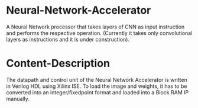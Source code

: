 # Neural-Network-Accelerator
A Neural Network processor that takes layers of CNN as input instruction and performs the respective operation. (Currently it takes only convolutional layers as instructions and it is under construction).

# Content-Description
The datapath and control unit of the Neural Network Accelerator is written in Verilog HDL using Xilinx ISE.
To load the image and weights, it has to be converted into an integer/fixedpoint format and loaded into a Block RAM IP manually.
